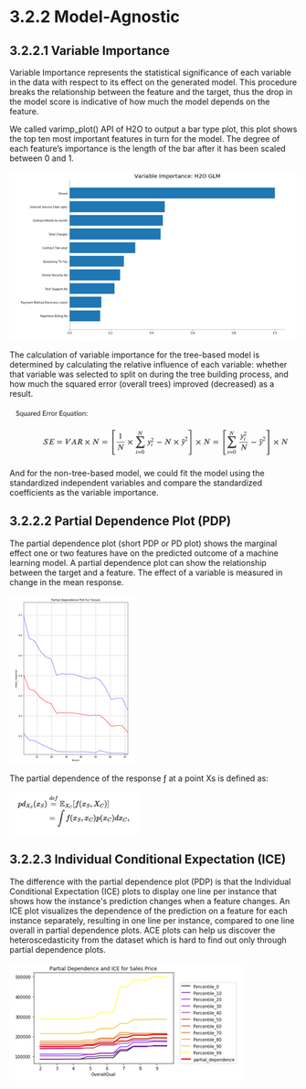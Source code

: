 # 3.2.2 Model-Agnostic



## 3.2.2.1 Variable Importance

Variable Importance represents the statistical significance of each variable in the data with respect to its effect on the generated model. This procedure breaks the relationship between the feature and the target, thus the drop in the model score is indicative of how much the model depends on the feature.

We called varimp\_plot\(\) API of H2O to output a bar type plot, this plot shows the top ten most important features in turn for the model. The degree of each feature’s importance is the length of the bar after it has been scaled between 0 and 1.  

![](../../.gitbook/assets/image%20%2811%29.png)

The calculation of variable importance for the tree-based model is determined by calculating the relative influence of each variable: whether that variable was selected to split on during the tree building process, and how much the squared error \(overall trees\) improved \(decreased\) as a result. 

![Squared Error Equation](../../.gitbook/assets/image%20%288%29.png)

And for the non-tree-based model, we could fit the model using the standardized independent variables and compare the standardized coefficients as the variable importance.

## 3.2.2.2 Partial Dependence Plot \(PDP\)

The partial dependence plot \(short PDP or PD plot\) shows the marginal effect one or two features have on the predicted outcome of a machine learning model. A partial dependence plot can show the relationship between the target and a feature. The effect of a variable is measured in change in the mean response.

![Example of PDP](../../.gitbook/assets/image%20%282%29.png)


  
The partial dependence of the response ƒ at a point Xs is defined as:

![](../../.gitbook/assets/image%20%289%29.png)

## 3.2.2.3 Individual Conditional Expectation \(ICE\)

The difference with the partial dependence plot \(PDP\) is that the Individual Conditional Expectation \(ICE\) plots to display one line per instance that shows how the instance's prediction changes when a feature changes. An ICE plot visualizes the dependence of the prediction on a feature for each instance separately, resulting in one line per instance, compared to one line overall in partial dependence plots. ACE plots can help us discover the heteroscedasticity from the dataset which is hard to find out only through partial dependence plots.

![](../../.gitbook/assets/image%20%2810%29.png)

